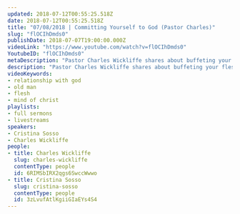 ```yaml
---
updated: 2018-07-12T00:55:25.518Z
date: 2018-07-12T00:55:25.518Z
title: "07/08/2018 | Committing Yourself to God (Pastor Charles)"
slug: "flOCIhDmds0"
publishDate: 2018-07-07T19:00:00.000Z
videoLink: "https://www.youtube.com/watch?v=flOCIhDmds0"
YoutubeID: "flOCIhDmds0"
metaDescription: "Pastor Charles Wickliffe shares about buffeting your flesh and committing yourself to God."
description: "Pastor Charles Wickliffe shares about buffeting your flesh and committing yourself to God.\n\nSupport SOGMI: https://sogmi.org/donate\nLike us on Facebook: https://facebook.com/sonsofgodministries"
videoKeywords:
- relationship with god
- old man
- flesh
- mind of christ
playlists:
- full sermons
- livestreams
speakers:
- Cristina Sosso
- Charles Wickliffe
people:
- title: Charles Wickliffe
  slug: charles-wickliffe
  contentType: people
  id: 6RIMSbIRX2qgs6SwccWwwo
- title: Cristina Sosso
  slug: cristina-sosso
  contentType: people
  id: 3zLvufAtlKgiiGIaEYs4S4
---
```

